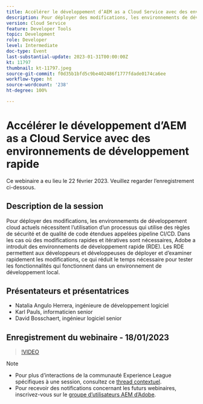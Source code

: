 ```yaml
---
title: Accélérer le développement d’AEM as a Cloud Service avec des environnements de développement rapide
description: Pour déployer des modifications, les environnements de développement cloud actuels nécessitent l’utilisation d’un processus qui utilise des règles de sécurité et de qualité de code étendues appelées pipeline CI/CD. Dans les cas où des modifications rapides et itératives sont nécessaires, Adobe a introduit des environnements de développement rapide (RDE). Les RDE permettent aux développeurs et développeuses de déployer et d’examiner rapidement les modifications, ce qui réduit le temps nécessaire pour tester les fonctionnalités qui fonctionnent dans un environnement de développement local.
version: Cloud Service
feature: Developer Tools
topic: Development
role: Developer
level: Intermediate
doc-type: Event
last-substantial-update: 2023-01-31T00:00:00Z
kt: 11797
thumbnail: kt-11797.jpeg
source-git-commit: f0d35b1bfd5c9be402486f1777fdade0174ca6ee
workflow-type: ht
source-wordcount: '238'
ht-degree: 100%

---
```



# Accélérer le développement d’AEM as a Cloud Service avec des environnements de développement rapide

Ce webinaire a eu lieu le 22 février 2023. Veuillez regarder l’enregistrement ci-dessous.

## Description de la session

Pour déployer des modifications, les environnements de développement cloud actuels nécessitent l’utilisation d’un processus qui utilise des règles de sécurité et de qualité de code étendues appelées pipeline CI/CD. Dans les cas où des modifications rapides et itératives sont nécessaires, Adobe a introduit des environnements de développement rapide (RDE).
Les RDE permettent aux développeurs et développeuses de déployer et d’examiner rapidement les modifications, ce qui réduit le temps nécessaire pour tester les fonctionnalités qui fonctionnent dans un environnement de développement local.

## Présentateurs et présentatrices

* Natalia Angulo Herrera, ingénieure de développement logiciel
* Karl Pauls, informaticien senior
* David Bosschaert, ingénieur logiciel senior

## Enregistrement du webinaire - 18/01/2023

>[!VIDEO](https://video.tv.adobe.com/v/3415876)

>[!NOTE]
>
>* Pour plus d’interactions de la communauté Experience League spécifiques à une session, consultez ce [thread contextuel](http://bit.ly/3x1Cl8x).
>* Pour recevoir des notifications concernant les futurs webinaires, inscrivez-vous sur le [groupe d’utilisateurs AEM d’Adobe](https://aem-augs.adobe.com/).
